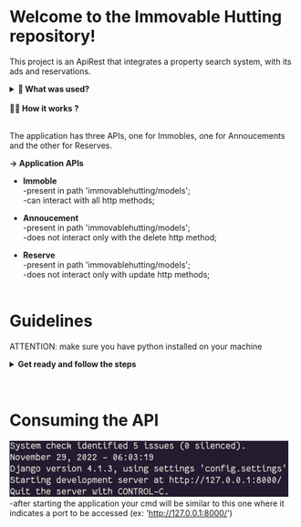 # Welcome to the Immovable Hutting repository!

This project is an ApiRest that integrates a property search system, with its ads and reservations.

<details>
  <summary><strong>🤷 What was used?</strong></summary><br />

  <strong>Technologies</strong><br />
  ~ Python<br />
  ~ Django<br />
  ~ ORM(Django Rest Framework)<br />
  ~ Data Base(sqlite3)<br />
  ~ Pytest<br />
  ~ Black<br />
  ~ Flake8<br />
</details><br />

<summary><strong>👨‍💻 How it works ?</strong></summary><br />

The application has three APIs, one for Immobles, one for Annoucements and the other for Reserves.

<strong>-> Application APIs</strong> 

- **Immoble**<br />
-present in path 'immovablehutting/models';<br />
-can interact with all http methods;<br />

- **Annoucement**<br />
-present in path 'immovablehutting/models';<br />
-does not interact only with the delete http method;<br />

- **Reserve**<br />
-present in path 'immovablehutting/models';<br />
-does not interact only with update http methods;<br /><br />

# Guidelines<br />

ATTENTION: make sure you have python installed on your machine<br />

<details>
  <summary><strong>Get ready and follow the steps</strong></summary><br />

  ~ create a directory on your machine and access it with the terminal;<br />
  ~ create and access the virtual environment:<br />
    - `python3 -m venv .venv && source .venv/bin/activate` <br />
  ~ install the dependencies:<br />
    - `python3 -m pip install -r requirements.txt` <br/>
  ~ now start the API:<br />
    - `python3 manage.py runserver`
</details><br /><br />

# Consuming the API<br />

![alt text](./runserver.png)<br />
-after starting the application your cmd will be similar to this one where it indicates a port to be accessed (ex: 'http://127.0.0.1:8000/')
